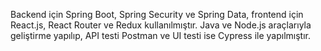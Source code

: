Backend için Spring Boot, Spring Security ve Spring Data, frontend için
React.js, React Router ve Redux kullanılmıştır. Java ve Node.js araçlarıyla 
geliştirme yapılıp, API testi Postman ve UI testi ise Cypress ile yapılmıştır.

